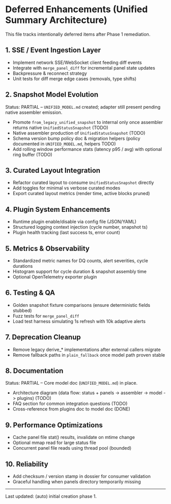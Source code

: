 # Deferred Enhancements (Unified Summary Architecture)

This file tracks intentionally deferred items after Phase 1 remediation.

## 1. SSE / Event Ingestion Layer
- Implement network SSE/WebSocket client feeding diff events
- Integrate with `merge_panel_diff` for incremental panel state updates
- Backpressure & reconnect strategy
- Unit tests for diff merge edge cases (removals, type shifts)

## 2. Snapshot Model Evolution
Status: PARTIAL – `UNIFIED_MODEL.md` created; adapter still present pending native assembler emission.

- Promote `from_legacy_unified_snapshot` to internal only once assembler returns native `UnifiedStatusSnapshot` (TODO)
- Native assembler production of `UnifiedStatusSnapshot` (TODO)
- Schema version bump policy doc & migration helpers (policy documented in `UNIFIED_MODEL.md`, helpers TODO)
- Add rolling window performance stats (latency p95 / avg) with optional ring buffer (TODO)

## 3. Curated Layout Integration
- Refactor curated layout to consume `UnifiedStatusSnapshot` directly
- Add toggles for minimal vs verbose curated modes
- Export curated layout metrics (render time, active blocks pruned)

## 4. Plugin System Enhancements
- Runtime plugin enable/disable via config file (JSON/YAML)
- Structured logging context injection (cycle number, snapshot ts)
- Plugin health tracking (last success ts, error count)

## 5. Metrics & Observability
- Standardized metric names for DQ counts, alert severities, cycle durations
- Histogram support for cycle duration & snapshot assembly time
- Optional OpenTelemetry exporter plugin

## 6. Testing & QA
- Golden snapshot fixture comparisons (ensure deterministic fields stubbed)
- Fuzz tests for `merge_panel_diff`
- Load test harness simulating 1s refresh with 10k adaptive alerts

## 7. Deprecation Cleanup
- Remove legacy derive_* implementations after external callers migrate
- Remove fallback paths in `plain_fallback` once model path proven stable

## 8. Documentation
Status: PARTIAL – Core model doc (`UNIFIED_MODEL.md`) in place.

- Architecture diagram (data flow: status + panels -> assembler -> model -> plugins) (TODO)
- FAQ section for common integration questions (TODO)
- Cross-reference from plugins doc to model doc (DONE)

## 9. Performance Optimizations
- Cache panel file stat() results, invalidate on mtime change
- Optional mmap read for large status file
- Concurrent panel file reads using thread pool (bounded)

## 10. Reliability
- Add checksum / version stamp in dossier for consumer validation
- Graceful handling when panels directory temporarily missing

---
Last updated: (auto) initial creation phase 1.
